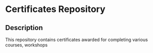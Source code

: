 # Certificates Repository

## Description
This repository contains certificates awarded for completing various courses, workshops
